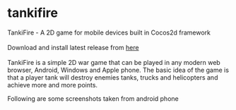 # tankifire
TankiFire - A 2D game for mobile devices built in Cocos2d framework
<br/><br/>Download and install latest release from <a href="https://github.com/hishamjaved/tankifire/tree/master/release"> here </a> 
<br/><br/>TankiFire is a simple 2D war game that can be played in any modern web browser, Android, Windows and Apple phone. 
The basic idea of the game is that a player tank will destroy enemies tanks, trucks and helicopters and achieve more and more points.

Following are some screenshots taken from android phone
<br/>
